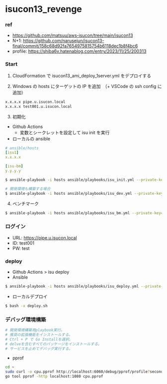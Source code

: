 # isucon13_revenge

### ref

- https://github.com/matsuu/aws-isucon/tree/main/isucon13
- N+1: https://github.com/narusejun/isucon13-final/commit/158c68d92fa7654975815754b6118dec1b8f4bc6
- profile: https://shiba6v.hatenablog.com/entry/2023/11/25/200313

### Start

1. CloudFormation で isucon13_ami_deploy_1server.yml をデプロイする

2. Windows の hosts にターゲットの IP を追加　（+ VSCode の ssh config に追加）

```bash
x.x.x.x pipe.u.isucon.local
x.x.x.x test001.u.isucon.local
```

3. 初期化

- Github Actions
  - 変数とシークレットを設定して isu init を実行
- ローカルの ansible

```yaml
# ansible/hosts
[isu1]
x.x.x.x

[isu-bm]
y.y.y.y
```

```bash
$ ansible-playbook -i hosts ansible/playbooks/isu_init.yml --private-key="./isucon13.pem"

# 開発環境も構築する場合
$ ansible-playbook -i hosts ansible/playbooks/isu_dev.yml --private-key="./isucon13.pem"
```

4. ベンチマーク

```bash
$ ansible-playbook -i hosts ansible/playbooks/isu_bm.yml --private-key="./isucon13.pem" -e "target_ip=x.x.x.x"
```

### ログイン

- URL: https://pipe.u.isucon.local
- ID: test001
- PW: test

### deploy

- Github Actions > isu deploy
- Ansible

```bash
$ ansible-playbook -i hosts ansible/playbooks/isu_deploy.yml --private-key="./isucon13.pem"
```

- ローカルデプロイ

```bash
$ bash -x deploy.sh
```

### デバッグ環境構築

```bash
# 開発環境構築用playbook実行。
# 推奨の拡張機能をインストールする。
# Ctrl + P で Go Installを選択。
# delveを含むすべてのパッケージをインストールする。
# サービスを止めてデバッグ実行する。
```

- pprof

```bash
cd ~
sudo curl -o cpu.pprof http://localhost:6060/debug/pprof/profile?seconds=60
go tool pprof -http localhost:1080 cpu.pprof
```
